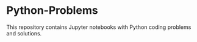 # Python-Problems
This repository contains Jupyter notebooks with Python coding problems and solutions.
